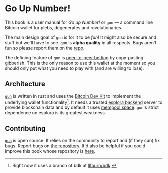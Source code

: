 # Go Up Number!

This book is a user manual for *Go up Number!* or `gun` — a command line Bitcoin wallet for plebs, degenerates and revolutionaries.

The main design goal of `gun` is for it to be *fun*!
It might also be secure and stuff but we'll have to see.
`gun` is **alpha quality** in all respects. 
Bugs aren't fun so please report them on the [repo][`gun`].

The defining feature of `gun` is [peer-to-peer betting](./bet/betting.md) by copy-pasting gibberish.
This is the only reason to use this wallet at the moment so you should only put what you need to play with (and are willing to lose).

## Architecture

[`gun`] is written in rust and uses the [Bitcoin Dev Kit](https://bitcoindevkit.org/) to implement the underlying wallet functionality[^1].
It needs a trusted [esplora backend] server to provide blockchain data and by default it uses [mempool.space](https://mempool.space).
`gun`'s strict dependence on esplora is its greatest weakness.

## Contributing

[`gun`] is open source.
It relies on the community to report and (if they can) fix bugs.
Report bugs on [the repository]( https://github.com/LLFourn/gun/issues ).
It'd also be helpful if you could improve this book whose repository is [here](https://github.com/LLFourn/gun.fun).

[`gun`]: https://github.com/LLFourn/gun
[esplora backend]: https://github.com/Blockstream/electrs
[^1]: Right now it uses a branch of bdk at [llfourn/bdk](https://github.com/llfourn/bdk/tree/gun).
